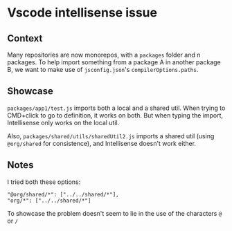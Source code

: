 # Vscode intellisense issue

## Context

Many repositories are now monorepos, with a `packages` folder and n packages. To help import something from a package A in another package B, we want to make use of `jsconfig.json`'s `compilerOptions.paths`.

## Showcase

`packages/app1/test.js` imports both a local and a shared util. When trying to CMD+click to go to definition, it works on both. But when typing the import, Intellisense only works on the local util.

Also, `packages/shared/utils/sharedUtil2.js` imports a shared util (using `@org/shared` for consistence), and Intellisense doesn't work either.

## Notes

I tried both these options:

```
"@org/shared/*": ["../../shared/*"],
"org/*": ["../../shared/*"]
```

To showcase the problem doesn't seem to lie in the use of the characters `@` or `/`
